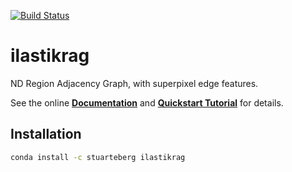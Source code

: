[![Build Status](https://travis-ci.org/ilastik/ilastikrag.svg?branch=master)](https://travis-ci.org/ilastik/ilastikrag)

ilastikrag
==========

ND Region Adjacency Graph, with superpixel edge features.

See the online **[Documentation][]** and **[Quickstart Tutorial][]** for details.

Installation
------------

```bash
conda install -c stuarteberg ilastikrag
```

[Documentation]: http://stuarteberg.github.io/ilastikrag
[Quickstart Tutorial]: http://stuarteberg.github.io/ilastikrag/_static/quickstart-tutorial.html
